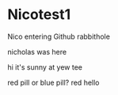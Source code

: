 # Nicotest1
Nico entering Github rabbithole
<the end>

nicholas was here

hi it's sunny at yew tee

red pill or blue pill? red
hello